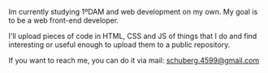 Im currently studying 1ºDAM and web development on my own.
My goal is to be a web front-end developer.

I'll upload pieces of code in HTML, CSS and JS of things that I do and find interesting or useful enough to upload them to a public repository.

If you want to reach me, you can do it via mail: schuberg.4599@gmail.com
